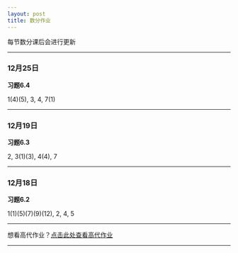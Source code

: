 ```yaml
---
layout: post 
title: 数分作业
---
```


每节数分课后会进行更新

---
### 12月25日
**习题6.4**

1(4)(5), 3, 4, 7(1)

---

### 12月19日
 **习题6.3**
 
 2,  3(1)(3),  4(4),  7

---

### 12月18日
 **习题6.2**  
 
 1(1)(5)(7)(9)(12),  2,  4,  5


---

想看高代作业？[点击此处查看高代作业](https://jie47.github.io/work-02)

---

